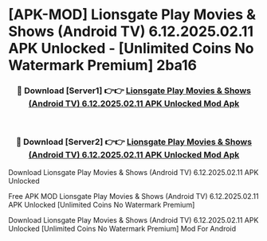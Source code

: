 # [APK-MOD] Lionsgate Play  Movies & Shows (Android TV) 6.12.2025.02.11 APK Unlocked - [Unlimited Coins No Watermark Premium] 2ba16



<div align="center">
<h3>🔴 Download [Server1] 👉👉 <a href="https://momento.my/?title=Lionsgate_Play__Movies_&_Shows_(Android_TV)_6.12.2025.02.11_APK_Unlocked">Lionsgate Play  Movies & Shows (Android TV) 6.12.2025.02.11 APK Unlocked Mod Apk</a></h3><br>

<h3>🔴 Download [Server2] 👉👉 <a href="https://momento.my/?title=Lionsgate_Play__Movies_&_Shows_(Android_TV)_6.12.2025.02.11_APK_Unlocked">Lionsgate Play  Movies & Shows (Android TV) 6.12.2025.02.11 APK Unlocked Mod Apk</a></h3>
</div>



Download Lionsgate Play  Movies & Shows (Android TV) 6.12.2025.02.11 APK Unlocked 

Free APK MOD Lionsgate Play  Movies & Shows (Android TV) 6.12.2025.02.11 APK Unlocked [Unlimited Coins No Watermark Premium]

Download Lionsgate Play  Movies & Shows (Android TV) 6.12.2025.02.11 APK Unlocked [Unlimited Coins No Watermark Premium] Mod For Android
